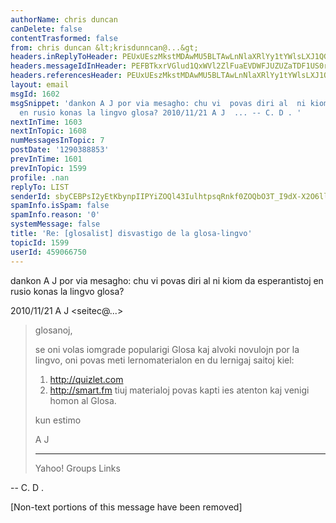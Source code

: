 ```yaml
---
authorName: chris duncan
canDelete: false
contentTrasformed: false
from: chris duncan &lt;krisdunncan@...&gt;
headers.inReplyToHeader: PEUxUEszMkstMDAwMU5BLTAwLnNlaXRlYy1tYWlsLXJ1QGYxNzIubWFpbC5ydT4=
headers.messageIdInHeader: PEFBTkxrVGlud1QxWVl2ZlFuaEVDWFJUZUZaTDF1US0rWXN5cnBOdDNuUUhqdUBtYWlsLmdtYWlsLmNvbT4=
headers.referencesHeader: PEUxUEszMkstMDAwMU5BLTAwLnNlaXRlYy1tYWlsLXJ1QGYxNzIubWFpbC5ydT4=
layout: email
msgId: 1602
msgSnippet: 'dankon A J por via mesagho: chu vi  povas diri al  ni kiom da esperantistoj
  en rusio konas la lingvo glosa? 2010/11/21 A J  ... -- C. D . '
nextInTime: 1603
nextInTopic: 1608
numMessagesInTopic: 7
postDate: '1290388853'
prevInTime: 1601
prevInTopic: 1599
profile: .nan
replyTo: LIST
senderId: sbyCEBPsI2yEtKbynpIIPYiZOQl43IulhtpsqRnkf0ZOQbO3T_I9dX-X2O6ll1lzC1EKHbF2Um6rP9SGLbIa8gTrd7N7SBMtzOfa
spamInfo.isSpam: false
spamInfo.reason: '0'
systemMessage: false
title: 'Re: [glosalist] disvastigo de la glosa-lingvo'
topicId: 1599
userId: 459066750
---
```


dankon A J por via mesagho:
 chu vi  povas diri al  ni kiom da esperantistoj en rusio konas la lingvo
glosa?

2010/11/21 A J <seitec@...>

> glosanoj,
>
> se oni volas iomgrade popularigi Glosa kaj alvoki novulojn por la lingvo,
> oni povas meti lernomaterialon en du lernigaj saitoj kiel:
> 1) http://quizlet.com
> 2) http://smart.fm
> tiuj materialoj povas kapti ies atenton kaj venigi homon al Glosa.
>
> kun estimo
>
> A J
>
>
>
>
> ------------------------------------
>
> Yahoo! Groups Links
>
>
>
>


-- 
C. D .


[Non-text portions of this message have been removed]



